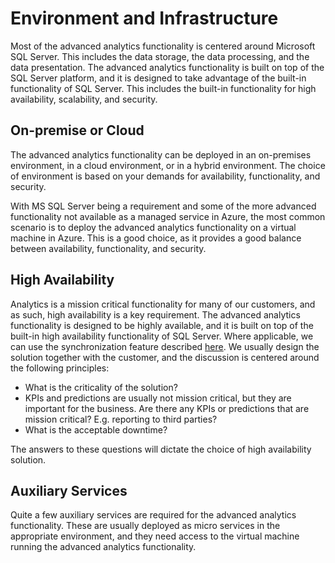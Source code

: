 # Environment and Infrastructure

Most of the advanced analytics functionality is centered around Microsoft SQL Server. This includes the data storage, the data processing, and the data presentation. The advanced analytics functionality is built on top of the SQL Server platform, and it is designed to take advantage of the built-in functionality of SQL Server. This includes the built-in functionality for high availability, scalability, and security.

## On-premise or Cloud

The advanced analytics functionality can be deployed in an on-premises environment, in a cloud environment, or in a hybrid environment. The choice of environment is based on your demands for availability, functionality, and security.

With MS SQL Server being a requirement and some of the more advanced functionality not available as a managed service in Azure, the most common scenario is to deploy the advanced analytics functionality on a virtual machine in Azure. This is a good choice, as it provides a good balance between availability, functionality, and security.

## High Availability

Analytics is a mission critical functionality for many of our customers, and as such, high availability is a key requirement. The advanced analytics functionality is designed to be highly available, and it is built on top of the built-in high availability functionality of SQL Server. Where applicable, we can use the synchronization feature described [here](synchronization.md). We usually design the solution together with the customer, and the discussion is centered around the following principles:

* What is the criticality of the solution?
* KPIs and predictions are usually not mission critical, but they are important for the business. Are there any KPIs or predictions that are mission critical? E.g. reporting to third parties?
* What is the acceptable downtime?

The answers to these questions will dictate the choice of high availability solution.

## Auxiliary Services

Quite a few auxiliary services are required for the advanced analytics functionality. These are usually deployed as micro services in the appropriate environment, and they need access to the virtual machine running the advanced analytics functionality.